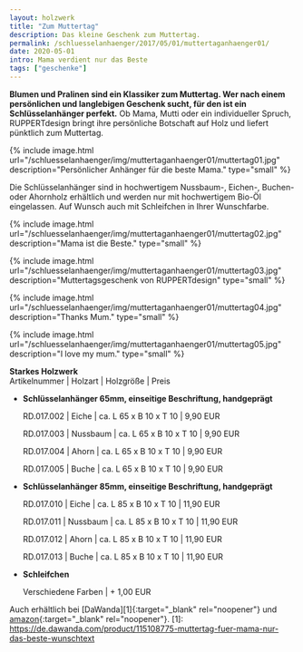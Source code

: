 ```yaml
---
layout: holzwerk
title: "Zum Muttertag"
description: Das kleine Geschenk zum Muttertag.
permalink: /schluesselanhaenger/2017/05/01/muttertaganhaenger01/
date: 2020-05-01
intro: Mama verdient nur das Beste
tags: ["geschenke"]
---
```


**Blumen und Pralinen sind ein Klassiker zum Muttertag.
Wer nach einem persönlichen und langlebigen Geschenk sucht, für den ist ein Schlüsselanhänger perfekt.**
Ob Mama, Mutti oder ein individueller Spruch,
RUPPERTdesign bringt ihre persönliche Botschaft auf Holz und liefert pünktlich zum Muttertag.

{% include image.html url="/schluesselanhaenger/img/muttertaganhaenger01/muttertag01.jpg" description="Persönlicher Anhänger für die beste Mama." type="small" %}

Die Schlüsselanhänger sind in hochwertigem Nussbaum-, Eichen-, Buchen- oder Ahornholz erhältlich
und werden nur mit hochwertigem Bio-Öl eingelassen.
Auf Wunsch auch mit Schleifchen in Ihrer Wunschfarbe.

{% include image.html url="/schluesselanhaenger/img/muttertaganhaenger01/muttertag02.jpg" description="Mama ist die Beste." type="small" %}

{% include image.html url="/schluesselanhaenger/img/muttertaganhaenger01/muttertag03.jpg" description="Muttertagsgeschenk von RUPPERTdesign" type="small" %}

{% include image.html url="/schluesselanhaenger/img/muttertaganhaenger01/muttertag04.jpg" description="Thanks Mum." type="small" %}

{% include image.html url="/schluesselanhaenger/img/muttertaganhaenger01/muttertag05.jpg" description="I love my mum." type="small" %}

**Starkes Holzwerk**  
Artikelnummer \| Holzart \| Holzgröße \| Preis

- **Schlüsselanhänger 65mm, einseitige Beschriftung, handgeprägt**

    RD.017.002  \| 	Eiche \| ca. L 65 x B 10 x T 10 \| 9,90 EUR

    RD.017.003   \| 	Nussbaum \| ca. L 65 x B 10 x T 10 \| 9,90 EUR

    RD.017.004   \| 	Ahorn \| ca. L 65 x B 10 x T 10 \| 9,90 EUR

    RD.017.005   \| 	Buche \| ca. L 65 x B 10 x T 10 \| 9,90 EUR

* **Schlüsselanhänger 85mm, einseitige Beschriftung, handgeprägt**
    
	RD.017.010 \| Eiche \| ca. L 85 x B 10 x T 10 \| 11,90 EUR

  	RD.017.011 \| Nussbaum \| ca. L 85 x B 10 x T 10 \| 11,90 EUR

  	RD.017.012 \| Ahorn \| ca. L 85 x B 10 x T 10 \| 11,90 EUR

  	RD.017.013 \| Buche \| ca. L 85 x B 10 x T 10 \| 11,90 EUR

* **Schleifchen**

    Verschiedene Farben \| + 1,00 EUR

Auch erhältlich bei [DaWanda][1]{:target="\_blank" rel="noopener"} und [amazon][2]{:target="\_blank" rel="noopener"}.
[1]: https://de.dawanda.com/product/115108775-muttertag-fuer-mama-nur-das-beste-wunschtext

[2]: https://www.amazon.de/Muttertag-Mama-Beste-Schlüsselanhänger-Wunschtext/dp/B071RSWLV1/ref=sr_1_7?m=A14SEUYA88KWJ3&s=handmade&ie=UTF8&qid=1493929067&sr=1-7
